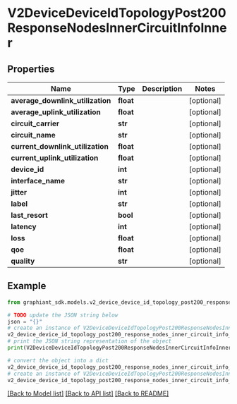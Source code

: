 # V2DeviceDeviceIdTopologyPost200ResponseNodesInnerCircuitInfoInner


## Properties

Name | Type | Description | Notes
------------ | ------------- | ------------- | -------------
**average_downlink_utilization** | **float** |  | [optional] 
**average_uplink_utilization** | **float** |  | [optional] 
**circuit_carrier** | **str** |  | [optional] 
**circuit_name** | **str** |  | [optional] 
**current_downlink_utilization** | **float** |  | [optional] 
**current_uplink_utilization** | **float** |  | [optional] 
**device_id** | **int** |  | [optional] 
**interface_name** | **str** |  | [optional] 
**jitter** | **int** |  | [optional] 
**label** | **str** |  | [optional] 
**last_resort** | **bool** |  | [optional] 
**latency** | **int** |  | [optional] 
**loss** | **float** |  | [optional] 
**qoe** | **float** |  | [optional] 
**quality** | **str** |  | [optional] 

## Example

```python
from graphiant_sdk.models.v2_device_device_id_topology_post200_response_nodes_inner_circuit_info_inner import V2DeviceDeviceIdTopologyPost200ResponseNodesInnerCircuitInfoInner

# TODO update the JSON string below
json = "{}"
# create an instance of V2DeviceDeviceIdTopologyPost200ResponseNodesInnerCircuitInfoInner from a JSON string
v2_device_device_id_topology_post200_response_nodes_inner_circuit_info_inner_instance = V2DeviceDeviceIdTopologyPost200ResponseNodesInnerCircuitInfoInner.from_json(json)
# print the JSON string representation of the object
print(V2DeviceDeviceIdTopologyPost200ResponseNodesInnerCircuitInfoInner.to_json())

# convert the object into a dict
v2_device_device_id_topology_post200_response_nodes_inner_circuit_info_inner_dict = v2_device_device_id_topology_post200_response_nodes_inner_circuit_info_inner_instance.to_dict()
# create an instance of V2DeviceDeviceIdTopologyPost200ResponseNodesInnerCircuitInfoInner from a dict
v2_device_device_id_topology_post200_response_nodes_inner_circuit_info_inner_from_dict = V2DeviceDeviceIdTopologyPost200ResponseNodesInnerCircuitInfoInner.from_dict(v2_device_device_id_topology_post200_response_nodes_inner_circuit_info_inner_dict)
```
[[Back to Model list]](../README.md#documentation-for-models) [[Back to API list]](../README.md#documentation-for-api-endpoints) [[Back to README]](../README.md)



